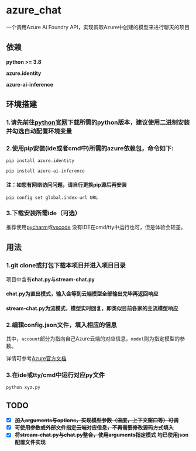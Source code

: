 # azure_chat
一个调用Azure Ai Foundry API，实现调取Azure中创建的模型来进行聊天的项目


## 依赖
**python >= 3.8**

**azure.identity**

**azure-ai-inference**


## 环境搭建
### 1.请先前往[python官网](https://www.python.org/downloads/)下载所需的python版本，建议使用二进制安装并勾选自动配置环境变量

### 2.使用pip安装(ide或者cmd中)所需的azure依赖包，命令如下:

`pip install azure.identity`

`pip install azure-ai-inference`

#### 注：如您有网络访问问题，请自行更换pip源后再安装

`pip config set global.index-url URL`

### 3.下载安装所需ide（可选）
推荐使用[pycharm](https://www.jetbrains.com/pycharm/download)或[vscode](https://code.visualstudio.com/)
没有IDE在cmd/tty中运行也可，但是体验会较差。


## 用法
### 1.git clone或打包下载本项目并进入项目目录
项目中含有**chat.py**与**stream-chat.py**
#### chat.py为直出模式，输入会等到云端模型全部输出完毕再返回响应
#### stream-chat.py为流模式，模型实时回复，即类似目前各家的主流模型响应

### 2.编辑config.json文件，填入相应的信息
其中，`account`部分为指向自己Azure云端的对应信息，`model`则为指定模型的参数。

详情可参考[Azure官方文档](https://learn.microsoft.com/zh-cn/azure/ai-services/openai/reference)

### 3.在ide或tty/cmd中运行对应py文件
`python xyz.py`


## TODO
- [x] ~~**加入arguments与options，实现模型参数（温度，上下文窗口等）可调**~~
- [x] ~~**可使用参数或外部文件指定云端对应信息，不再需要修改源码方式填入**~~
- [x] ~~**将stream-chat.py与chat.py整合，使用arguments指定模式**~~
**均已使用json配置文件实现**
